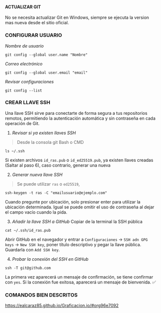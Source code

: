 #### ACTUALIZAR GIT
No se necesita actualizar Git en Windows, siempre se ejecuta la version mas nueva desde el sitio oficial.

### CONFIGURAR USUARIO

*Nombre de usuario*
```shell
git config --global user.name "Nombre"
```

*Correo electrónico*
```shell
git config --global user.email "email"
```

*Revisar configuraciones*
```shell
git config --list
```

### CREAR LLAVE SSH
Una llave SSH sirve para conectarte de forma segura a tus repositorios remotos, permitiendo la autenticación automática y sin contraseña en cada operación de Git.

1. *Revisar si ya existen llaves SSH*
> Desde la consola git Bash o CMD
```shell
ls ~/.ssh
```
Si existen archivos `id_ras.pub` o `id_ed25519.pub`, ya existen llaves creadas (Saltar al paso 6), caso contrario, generar una nueva

2. *Generar nueva llave SSH*
> Se puede utilizar `ras` o `ed25519`,
```shell
ssh-keygen -t ras -C "emailusuario@ejemplo.com"
```
Cuando pregunte por ubicación, solo presionar enter para utilizar la ubicación determinada. Igual se puede omitir el uso de contraseña al dejar el campo vacío cuando la pida.

3. *Añadir la llave SSH a GitHub*
Copiar de la terminal la SSH pública
```shell
cat ~/.ssh/id_ras.pub
```
Abrir GitHub en el navegador y entrar a `Configuraciones` -> `SSH adn GPG keys` -> `New SSH key`, poner título descriptivo y pegar la llave pública. Guardarla con `Add SSH key`.

4. *Probar la conexión del SSH en GitHub*
```shell
ssh -T git@github.com
```
La primera vez aparecerá un mensaje de confirmación, se tiene confirmar con `yes`. Si la conexión fue exitosa, aparecerá un mensaje de bienvenida. ✅

### COMANDOS BIEN DESCRITOS
https://ealcaraz85.github.io/Graficacion.io/#org96e7092

